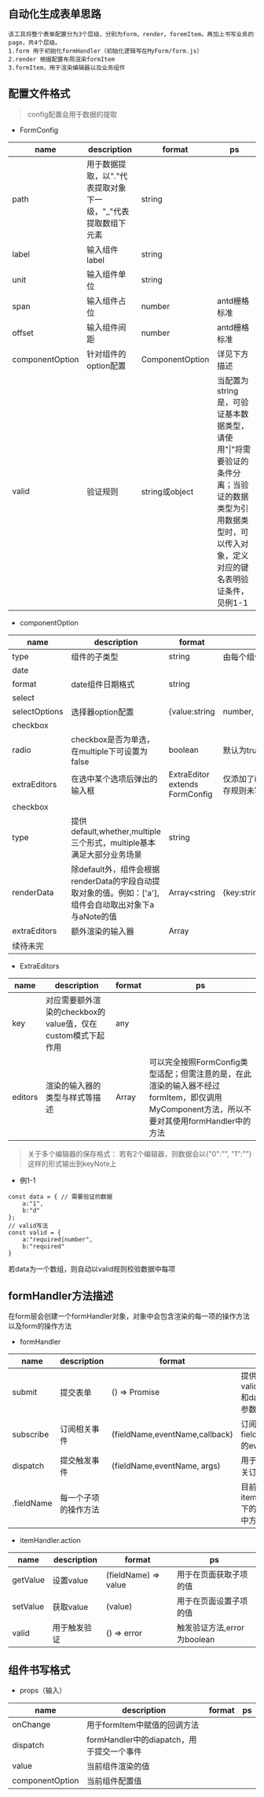 ## 自动化生成表单思路
    该工具将整个表单配置分为3个层级，分别为form，render，foremItem。再加上书写业务的page，共4个层级。
    1.form 用于初始化formHandler（初始化逻辑写在MyForm/form.js）
    2.render 根据配置布局渲染formItem 
    3.formItem，用于渲染编辑器以及业务组件  
    

## 配置文件格式
> config配置会用于数据的提取

- FormConfig

|name|description|format|ps|
|-----|-----|-----|-----|
|path|用于数据提取，以"."代表提取对象下一级，"\_"代表提取数组下元素|string||
|label|输入组件label|string||
|unit|输入组件单位|string||
|span|输入组件占位|number|antd栅格标准|
|offset|输入组件间距|number|antd栅格标准|
|componentOption|针对组件的option配置|ComponentOption|详见下方描述|
|valid|验证规则|string或object|当配置为string是，可验证基本数据类型，请使用"\|"将需要验证的条件分离；当验证的数据类型为引用数据类型时，可以传入对象，定义对应的键名表明验证条件，见例1-1|

- componentOption

|name|description|format|ps|
|-----|-----|-----|-----|
|type|组件的子类型|string|由每个组件自己定义|
|date|
|format|date组件日期格式|string||
|select|
|selectOptions|选择器option配置|{value:string|number, label:stirng|numbmer|
|checkbox|
|radio|checkbox是否为单选，在multiple下可设置为false|boolean|默认为true|
|extraEditors|在选中某个选项后弹出的输入框|ExtraEditor extends FormConfig|仅添加了index字段，保存规则未写|
|checkbox|
|type|提供default,whether,multiple三个形式，multiple基本满足大部分业务场景|string||
|renderData|除default外，组件会根据renderData的字段自动提取对象的值。例如：['a'],组件会自动取出对象下a与aNote的值|Array<string|{key:string,label:string}>||
|extraEditors|额外渲染的输入器|Array<ExtraEditors>||
|续待未完|

- ExtraEditors

|name|description|format|ps|
|-----|-----|-----|-----|
|key|对应需要额外渲染的checkbox的value值，仅在custom模式下起作用|any||
|editors|渲染的输入器的类型与样式等描述|Array<FormConfig>|可以完全按照FormConfig类型适配；但需注意的是，在此渲染的输入器不经过formItem，即仅调用MyComponent方法，所以不要对其使用formHandler中的方法|

> 关于多个编辑器的保存格式：
> 若有2个编辑器，则数据会以{"0":"", "1":""}这样的形式输出到keyNote上

- 例1-1
```
const data = { // 需要验证的数据
    a:"1",
    b:"d"
};
// valid写法
const valid = {
    a:"required|number",
    b:"required"
}
```
若data为一个数组，则自动以valid规则校验数据中每项

## formHandler方法描述

在form层会创建一个formHandler对象，对象中会包含渲染的每一项的操作方法以及form的操作方法

- formHandler

|name|description|format|ps|
|-----|-----|-----|-----|
|submit|提交表单|() => Promise|提供validCode和data两个参数||
|subscribe|订阅相关事件|(fieldName,eventName,callback)|订阅对应fieldName的event|
|dispatch|提交触发事件|(fieldName,eventName, args)|用于触发相关订阅事件|
|.fieldName|每一个子项的操作方法|<itemHanlder>|目前仅使用itemHandler下的actions中方法|

- itemHandler.action

|name|description|format|ps|
|-----|-----|-----|-----|
|getValue|设置value|(fieldName) => value|用于在页面获取子项的值|
|setValue|获取value|(value)|用于在页面设置子项的值|
|valid|用于触发验证|() => error|触发验证方法,error为boolean|

## 组件书写格式

- props（输入）

|name|description|format|ps|
|-----|-----|-----|-----|
|onChange|用于formItem中赋值的回调方法|||
|dispatch|formHandler中的diapatch，用于提交一个事件|||
|value|当前组件渲染的值|||
componentOption|当前组件配置值|||



